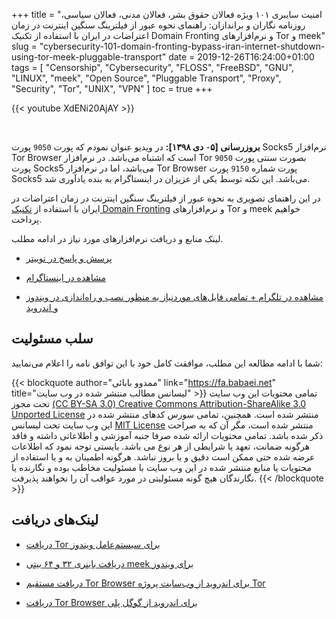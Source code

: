 +++
title = "امنیت سایبری ۱۰۱ ویژه فعالان حقوق بشر، فعالان مدنی، فعالان سیاسی، روزنامه نگاران و براندازان: راهنمای نحوه عبور از فیلترینگ سنگین اینترنت در زمان اعتراضات در ایران با استفاده از تکنیک Domain Fronting و نرم‌افزارهای Tor و meek"
slug = "cybersecurity-101-domain-fronting-bypass-iran-internet-shutdown-using-tor-meek-pluggable-transport"
date = 2019-12-26T16:24:00+01:00
tags = [ "Censorship", "Cybersecurity", "FLOSS", "FreeBSD", "GNU", "LINUX", "meek", "Open Source", "Pluggable Transport", "Proxy", "Security", "Tor", "UNIX", "VPN" ]
toc = true
+++

{{< youtube XdENi20AjAY >}}

<br />

**بروزرسانی [۰۵ دی ۱۳۹۸]:** در ویدیو عنوان نمودم که پورت <code>9050</code> پورت Socks5 نرم‌افزار Tor Browser است که اشتباه می‌باشد. در نرم‌افزار Tor بصورت سنتی پورت <code>9050</code> پورت Socks5 می‌باشد، اما در نرم‌افزار Tor Browser پورت شماره <code>9150</code> پورت Socks5 می‌باشد. این نکته توسط یکی از عزیزان در اینستاگرام به بنده یادآوری شد.

در این راهنمای تصویری به نحوه عبور از فیلترینگ سنگین اینترنت در زمان اعتراضات در ایران با استفاده از [تکنیک Domain Fronting](/blog/cybersecurity-101-domain-fronting/) و نرم‌افزارهای Tor و meek خواهیم پرداخت.

لینک منابع و دریافت نرم‌افزارهای مورد نیاز در ادامه مطلب.

* [پرسش و پاسخ در توییتر](https://twitter.com/mamadou_babaei/status/1210284400237334529)

* [مشاهده در اینستاگرام](https://www.instagram.com/tv/B6jCNpsH6ff/)

* [مشاهده در تلگرام + تمامی فایل‌های موردنیاز به منظور نصب و راه‌اندازی در ویندوز و اندروید](https://t.me/mamadou_babaei/30)

<!--more-->

## سلب مسئولیت

شما با ادامه مطالعه این مطلب، موافقت کامل خود با این توافق نامه را اعلام می‌نمایید:

{{< blockquote author="ممدوو بابائی" link="https://fa.babaei.net" title="لیسانس مطالب منتشر شده در وب سایت" >}}
تمامی محتویات این وب سایت تحت مجوز <a rel="license" href="https://creativecommons.org/licenses/by-sa/3.0/deed.fa" target="_blank">(CC BY-SA 3.0) Creative Commons Attribution-ShareAlike 3.0 Unported License</a> منتشر شده است. همچنین، تمامی سورس کدهای منتشر شده در این وب سایت تحت لیسانس <a rel="license" href="http://opensource.org/licenses/MIT" target="_blank">MIT License</a> منتشر شده است، مگر آن که به صراحت ذکر شده باشد. تمامی محتویات ارائه شده صرفا جنبه آموزشی و اطلاعاتی داشته و فاقد هرگونه ضمانت، تعهد یا شرایطی از هر نوع می باشد. بایستی توجه نمود که اطلاعات عرضه شده حتی ممکن است دقیق و یا بروز نباشد. هرگونه اطمینان به و یا استفاده از محتویات یا منابع منتشر شده در این وب سایت با مسئولیت مخاطب بوده و نگارنده یا نگارندگان هیچ گونه مسئولیتی در مورد عواقب آن را نخواهند پذیرفت.
{{< /blockquote >}}

## لینک‌های دریافت

* [دریافت Tor برای سیستم‌عامل ویندوز](https://www.torproject.org/download/)

* [دریافت باینری ۳۲ و ۶۴ بیتی meek برای ویندوز](https://github.com/NuLL3rr0r/meek-iranprotests/releases)

* [دریافت مستقیم Tor Browser برای اندروید از وب‌سایت پروژه Tor](https://www.torproject.org/download/#android)

* [دریافت Tor Browser برای اندروید از گوگل پلی](https://play.google.com/store/apps/details?id=org.torproject.torbrowser&hl=en)
